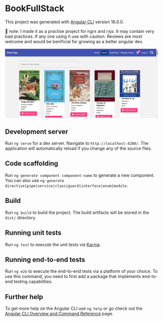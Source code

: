 # BookFullStack

This project was generated with [Angular CLI](https://github.com/angular/angular-cli) version 16.0.0.

📝 note: I made it as a practise project for ngrx and rxjs. It may contain very bad practices. If any one using it use with caution. Reviews are most welcome and would be benificial for growing as a better angular dev.


![screenshot_01](https://github.com/rd003/BookFullStack/blob/master/01.jpg)

## Development server

Run `ng serve` for a dev server. Navigate to `http://localhost:4200/`. The application will automatically reload if you change any of the source files.

## Code scaffolding

Run `ng generate component component-name` to generate a new component. You can also use `ng generate directive|pipe|service|class|guard|interface|enum|module`.

## Build

Run `ng build` to build the project. The build artifacts will be stored in the `dist/` directory.

## Running unit tests

Run `ng test` to execute the unit tests via [Karma](https://karma-runner.github.io).

## Running end-to-end tests

Run `ng e2e` to execute the end-to-end tests via a platform of your choice. To use this command, you need to first add a package that implements end-to-end testing capabilities.

## Further help

To get more help on the Angular CLI use `ng help` or go check out the [Angular CLI Overview and Command Reference](https://angular.io/cli) page.
